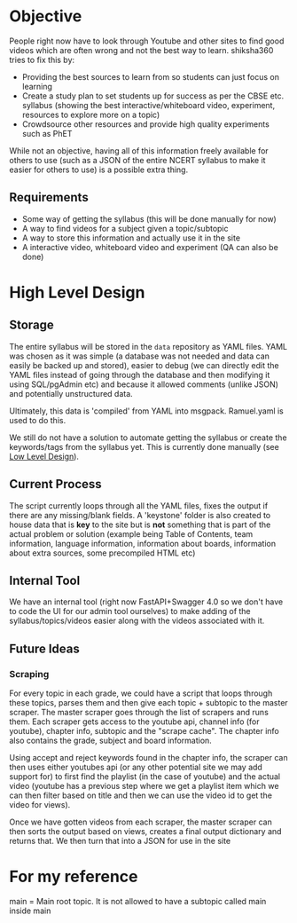 # Objective

People right now have to look through Youtube and other sites to find good videos which are often wrong and not the best way to learn. shiksha360 tries to fix this by:

- Providing the best sources to learn from so students can just focus on learning
- Create a study plan to set students up for success as per the CBSE etc. syllabus (showing the best interactive/whiteboard video, experiment, resources to explore more on a topic)
- Crowdsource other resources and provide high quality experiments such as PhET

While not an objective, having all of this information freely available for others to use (such as a JSON of the entire NCERT syllabus to make it easier for others to use) is a possible extra thing.

## Requirements

- Some way of getting the syllabus (this will be done manually for now)
- A way to find videos for a subject given a topic/subtopic
- A way to store this information and actually use it in the site
- A interactive video, whiteboard video and experiment (QA can also be done)

# High Level Design

## Storage

The entire syllabus will be stored in the ``data`` repository as YAML files. YAML was chosen as it was simple (a database was not needed and data can easily be backed up and stored), easier to debug (we can directly edit the YAML files instead of going through the database and then modifying it using SQL/pgAdmin etc) and because it allowed comments (unlike JSON) and potentially unstructured data.

Ultimately, this data is 'compiled' from YAML into msgpack. Ramuel.yaml is used to do this.

We still do not have a solution to automate getting the syllabus or create the keywords/tags from the syllabus yet. This is currently done manually (see [Low Level Design](#low-level-design)).

## Current Process
The script currently loops through all the YAML files, fixes the output if there are any missing/blank fields. A 'keystone' folder is also created to house data that is **key** to the site but is **not** something that is part of the actual problem or solution (example being Table of Contents, team information, language information, information about boards, information about extra sources, some precompiled HTML etc)

## Internal Tool
We have an internal tool (right now FastAPI+Swagger 4.0 so we don't have to code the UI for our admin tool ourselves) to make adding of the syllabus/topics/videos easier along with the videos associated with it.

## Future Ideas

### Scraping 
For every topic in each grade, we could have a script that loops through these topics, parses them and then give each topic + subtopic to the master scraper. The master scraper goes through the list of scrapers and runs them. Each scraper gets access to the youtube api, channel info (for youtube), chapter info, subtopic and the "scrape cache". The chapter info also contains the grade, subject and board information. 

Using accept and reject keywords found in the chapter info, the scraper can then uses either youtubes api (or any other potential site we may add support for) to first find the playlist (in the case of youtube) and the actual video (youtube has a previous step where we get a playlist item which we can then filter based on title and then we can use the video id to get the video for views).

Once we have gotten videos from each scraper, the master scraper can then sorts the output based on views, creates a final output dictionary and returns that. We then turn that into a JSON for use in the site

# For my reference

main = Main root topic. It is not allowed to have a subtopic called main inside main
